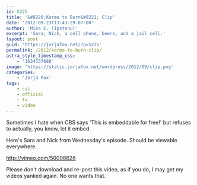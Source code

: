 ```yaml
---
id: 5225
title: '&#8220;Karma to Burn&#8221; Clip'
date: '2012-09-23T13:43:29-07:00'
author: 'Mika E. (Ipstenu)'
excerpt: 'Sara, Nick, a cell phone, beers, and a jail cell.'
layout: post
guid: 'https://jorjafox.net/?p=5225'
permalink: /2012/karma-to-burn-clip/
astra_style_timestamp_css:
    - '1634337688'
image: 'https://static.jorjafox.net/wordpress/2012/09/clip.png'
categories:
    - 'Jorja Fox'
tags:
    - csi
    - official
    - tv
    - video
---
```


Sometimes I hate when CBS says 'This is embeddable for free!' but refuses to actually, you know, let it embed.

Here's Sara and Nick from Wednesday's episode. Should be viewable everywhere.

http://vimeo.com/50008626

Please don't download and re-post this video, as if you do, I may get my videos yanked again. No one wants that.